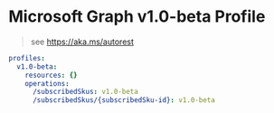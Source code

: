 # Microsoft Graph v1.0-beta Profile

> see https://aka.ms/autorest

``` yaml
profiles:
  v1.0-beta:
    resources: {}
    operations:
      /subscribedSkus: v1.0-beta
      /subscribedSkus/{subscribedSku-id}: v1.0-beta

```
